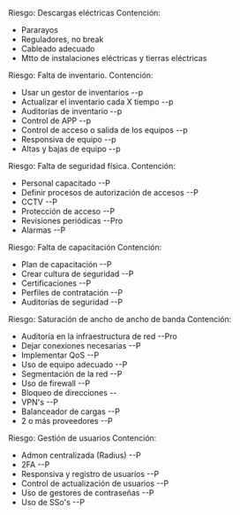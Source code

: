 Riesgo: Descargas eléctricas
Contención:
* Pararayos 
* Reguladores, no break
* Cableado adecuado
* Mtto de instalaciones eléctricas y tierras eléctricas

Riesgo: Falta de inventario.
Contención:
* Usar un gestor de inventarios --p
* Actualizar el inventario cada X tiempo --p
* Auditorías de inventario --p
* Control de APP --p
* Control de acceso o salida de los equipos --p
* Responsiva de equipo --p
* Altas y bajas de equipo --p

Riesgo: Falta de seguridad física.
Contención:
* Personal capacitado --P
* Definir procesos de autorización de accesos --P
* CCTV --P
* Protección de acceso --P
* Revisiones periódicas --Pro
* Alarmas --P

Riesgo: Falta de capacitación
Contención:
* Plan de capacitación --P
* Crear cultura de seguridad --P
* Certificaciones --P
* Perfiles de contratación --P
* Auditorías de seguridad --P

Riesgo: Saturación de ancho de ancho de banda
Contención:
* Auditoría en la infraestructura de red --Pro
* Dejar conexiones necesarias --P
* Implementar QoS --P
* Uso de equipo adecuado --P
* Segmentación de la red --P
* Uso de firewall --P
* Bloqueo de direcciones --
* VPN's --P
* Balanceador de cargas --P
* 2 o más proveedores --P

Riesgo: Gestión de usuarios
Contención:
* Admon centralizada (Radius) --P
* 2FA --P
* Responsiva y registro de usuarios --P
* Control de actualización de usuarios --P
* Uso de gestores de contraseñas --P
* Uso de SSo's --P
